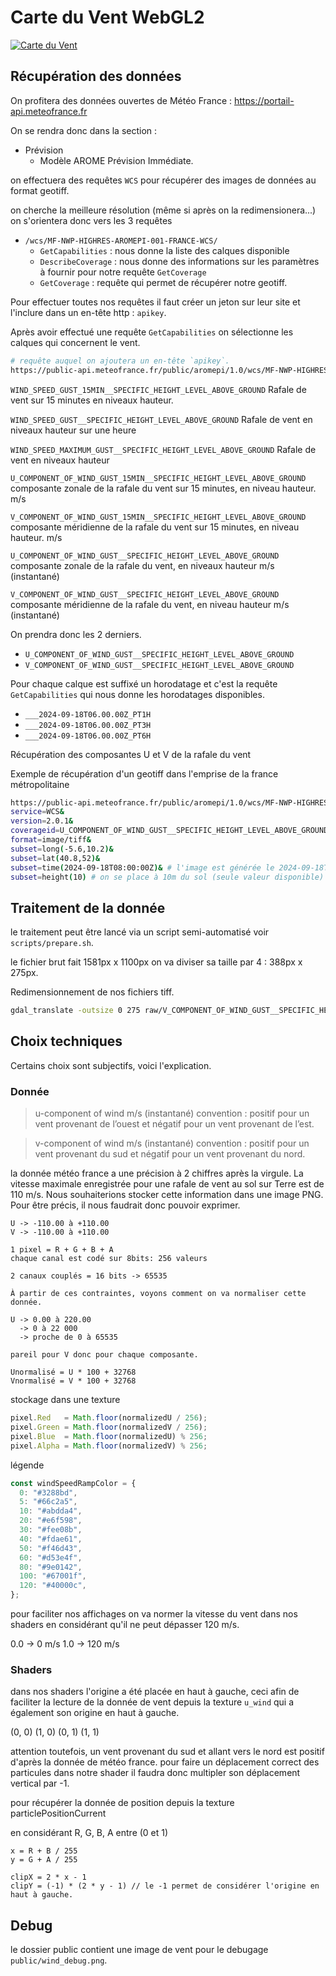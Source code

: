 # Carte du Vent WebGL2

<a href="https://maplibre-react-components.pentatrion.com">
<img src="https://raw.githubusercontent.com/lhapaipai/wind-map/main/screenshot.png" alt="Carte du Vent" />
</a>

## Récupération des données

On profitera des données ouvertes de Météo France : https://portail-api.meteofrance.fr

On se rendra donc dans la section :

- Prévision
  - Modèle AROME Prévision Immédiate.

on effectuera des requêtes `WCS` pour récupérer des images de données au format geotiff.

on cherche la meilleure résolution (même si après on la redimensionera...) on s'orientera donc vers les 3 requêtes

- `/wcs/MF-NWP-HIGHRES-AROMEPI-001-FRANCE-WCS/`
  - `GetCapabilities`  : nous donne la liste des calques disponible
  - `DescribeCoverage` : nous donne des informations sur les paramètres à fournir pour notre requête `GetCoverage`
  - `GetCoverage`      : requête qui permet de récupérer notre geotiff.


Pour effectuer toutes nos requêtes il faut créer un jeton sur leur site et l'inclure dans un en-tête http : `apikey`.

Après avoir effectué une requête `GetCapabilities` on sélectionne les calques qui concernent le vent.

```bash
# requête auquel on ajoutera un en-tête `apikey`.
https://public-api.meteofrance.fr/public/aromepi/1.0/wcs/MF-NWP-HIGHRES-AROMEPI-001-FRANCE-WCS/GetCapabilities?service=WCS&version=2.0.1&language=fre
```


`WIND_SPEED_GUST_15MIN__SPECIFIC_HEIGHT_LEVEL_ABOVE_GROUND`
Rafale de vent sur 15 minutes en niveaux hauteur.

`WIND_SPEED_GUST__SPECIFIC_HEIGHT_LEVEL_ABOVE_GROUND`
Rafale de vent en niveaux hauteur sur une heure

`WIND_SPEED_MAXIMUM_GUST__SPECIFIC_HEIGHT_LEVEL_ABOVE_GROUND`
Rafale de vent en niveaux hauteur


`U_COMPONENT_OF_WIND_GUST_15MIN__SPECIFIC_HEIGHT_LEVEL_ABOVE_GROUND`
composante zonale de la rafale du vent sur 15 minutes, en niveau hauteur. m/s

`V_COMPONENT_OF_WIND_GUST_15MIN__SPECIFIC_HEIGHT_LEVEL_ABOVE_GROUND`
composante méridienne de la rafale du vent sur 15 minutes, en niveau hauteur. m/s


`U_COMPONENT_OF_WIND_GUST__SPECIFIC_HEIGHT_LEVEL_ABOVE_GROUND`
composante zonale de la rafale du vent, en niveaux hauteur m/s (instantané)

`V_COMPONENT_OF_WIND_GUST__SPECIFIC_HEIGHT_LEVEL_ABOVE_GROUND`
composante méridienne de la rafale du vent, en niveau hauteur m/s (instantané)


On prendra donc les 2 derniers.

- `U_COMPONENT_OF_WIND_GUST__SPECIFIC_HEIGHT_LEVEL_ABOVE_GROUND`
- `V_COMPONENT_OF_WIND_GUST__SPECIFIC_HEIGHT_LEVEL_ABOVE_GROUND`


Pour chaque calque est suffixé un horodatage et c'est la requête `GetCapabilities` qui nous donne les horodatages disponibles.

- `___2024-09-18T06.00.00Z_PT1H`
- `___2024-09-18T06.00.00Z_PT3H`
- `___2024-09-18T06.00.00Z_PT6H`


Récupération des composantes U et V de la rafale du vent

Exemple de récupération d'un geotiff dans l'emprise de la france métropolitaine

```bash
https://public-api.meteofrance.fr/public/aromepi/1.0/wcs/MF-NWP-HIGHRES-AROMEPI-001-FRANCE-WCS/GetCoverage?
service=WCS&
version=2.0.1&
coverageid=U_COMPONENT_OF_WIND_GUST__SPECIFIC_HEIGHT_LEVEL_ABOVE_GROUND___2024-09-18T06.00.00Z&
format=image/tiff&
subset=long(-5.6,10.2)&
subset=lat(40.8,52)&
subset=time(2024-09-18T08:00:00Z)& # l'image est générée le 2024-09-18T06.00.00 et effectue une prévision pour 2024-09-18T08:00:00Z
subset=height(10) # on se place à 10m du sol (seule valeur disponible)
```

## Traitement de la donnée

le traitement peut être lancé via un script semi-automatisé voir `scripts/prepare.sh`.

le fichier brut fait 1581px x 1100px on va diviser sa taille par 4 : 388px x 275px.


Redimensionnement de nos fichiers tiff.

```bash
gdal_translate -outsize 0 275 raw/V_COMPONENT_OF_WIND_GUST__SPECIFIC_HEIGHT_LEVEL_ABOVE_GROUND___2024-09-18T06.00.00Z.tiff export.tiff
```

## Choix techniques

Certains choix sont subjectifs, voici l'explication. 

### Donnée 

> u-component of wind m/s (instantané)
> convention : positif pour un vent provenant de l’ouest et négatif pour un vent provenant de l’est.

> v-component of wind m/s (instantané)
> convention : positif pour un vent provenant du sud et négatif pour un vent provenant du nord.

la donnée météo france a une précision à 2 chiffres après la virgule. La vitesse maximale enregistrée pour une rafale de vent au sol sur Terre est de 110 m/s. Nous souhaiterions stocker cette information dans une image PNG. Pour être précis, il nous faudrait donc pouvoir exprimer.

```
U -> -110.00 à +110.00
V -> -110.00 à +110.00

1 pixel = R + G + B + A
chaque canal est codé sur 8bits: 256 valeurs

2 canaux couplés = 16 bits -> 65535

À partir de ces contraintes, voyons comment on va normaliser cette donnée.

U -> 0.00 à 220.00
  -> 0 à 22 000
  -> proche de 0 à 65535

pareil pour V donc pour chaque composante.

Unormalisé = U * 100 + 32768
Vnormalisé = V * 100 + 32768 
```

stockage dans une texture

```js
pixel.Red   = Math.floor(normalizedU / 256);
pixel.Green = Math.floor(normalizedV / 256);
pixel.Blue  = Math.floor(normalizedU) % 256;
pixel.Alpha = Math.floor(normalizedV) % 256;
```

légende

```ts
const windSpeedRampColor = {
  0: "#3288bd",
  5: "#66c2a5",
  10: "#abdda4",
  20: "#e6f598",
  30: "#fee08b",
  40: "#fdae61",
  50: "#f46d43",
  60: "#d53e4f",
  80: "#9e0142",
  100: "#67001f",
  120: "#40000c",
};
```
pour faciliter nos affichages on va normer la vitesse du vent dans nos shaders en considérant qu'il ne peut dépasser 120 m/s.

0.0 -> 0 m/s
1.0 -> 120 m/s

### Shaders 

dans nos shaders l'origine a été placée en haut à gauche, ceci afin de faciliter la lecture de la donnée de vent depuis la texture `u_wind` qui a également son origine
en haut à gauche.

(0, 0) (1, 0)
(0, 1) (1, 1)

attention toutefois, un vent provenant du sud et allant vers le nord est positif d'après la donnée de météo france. pour faire un déplacement correct des particules dans notre shader il faudra donc multipler son déplacement vertical par -1.


pour récupérer la donnée de position depuis la texture particlePositionCurrent

en considérant R, G, B, A entre (0 et 1)

```
x = R + B / 255
y = G + A / 255

clipX = 2 * x - 1
clipY = (-1) * (2 * y - 1) // le -1 permet de considérer l'origine en haut à gauche.
```


## Debug

le dossier public contient une image de vent pour le debugage `public/wind_debug.png`.